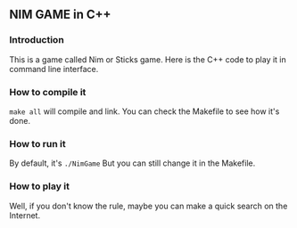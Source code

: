 ## NIM GAME in C++

### Introduction
This is a game called Nim or Sticks game. Here is the C++ code to play it in command line interface.

### How to compile it

`make all` will compile and link. You can check the Makefile to see how it's done.

### How to run it

By default, it's `./NimGame` But you can still change it in the Makefile.

### How to play it

Well, if you don't know the rule, maybe you can make a quick search on the Internet.
